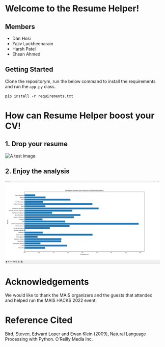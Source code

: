 # Welcome to the Resume Helper!

## Members
* Dan Hosi
* Yajiv Luckheenarain
* Harsh Patel
* Ehsan Ahmed

## Getting Started
Clone the repositorym, run the below command to install the requirements and run the `app.py` class.
```
pip install -r requirements.txt
```

# How can Resume Helper boost your CV!
## 1. Drop your resume
![A test image](barGraph.png)


## 2. Enjoy the analysis
![Analysis](https://github.com/Danh4160/mais-hacks-2022/blob/main/resume_parser/pics/barGraph.png)


# Acknowledgements
We would like to thank the MAIS organizers and the guests that attended and helped run the MAIS HACKS 2022 event.

# Reference Cited
Bird, Steven, Edward Loper and Ewan Klein (2009), Natural Language Processing with Python. O’Reilly Media Inc.
